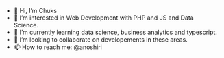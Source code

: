 - 👋 Hi, I’m Chuks
- 👀 I’m interested in Web Development with PHP and JS and Data Science.
- 🌱 I’m currently learning data science, business analytics and typescript.
- 💞️ I’m looking to collaborate on developements in these areas.
- 📫 How to reach me: @anoshiri

<!---
anoshiri/anoshiri is a ✨ special ✨ repository because its `README.md` (this file) appears on your GitHub profile.
You can click the Preview link to take a look at your changes.
--->
